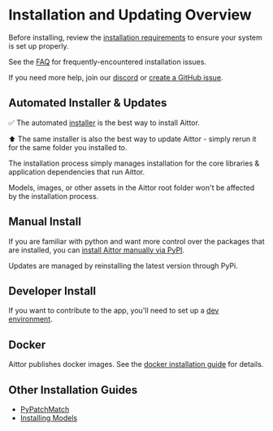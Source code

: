 # Installation and Updating Overview

Before installing, review the [installation requirements](./requirements.md) to ensure your system is set up properly.

See the [FAQ](../faq.md) for frequently-encountered installation issues.

If you need more help, join our [discord](https://discord.gg/ZmtBAhwWhy) or [create a GitHub issue](https://github.com/aittorai/ai/issues).

## Automated Installer & Updates

✅ The automated [installer](./installer.md) is the best way to install Aittor.

⬆️ The same installer is also the best way to update Aittor - simply rerun it for the same folder you installed to.

The installation process simply manages installation for the core libraries & application dependencies that run Aittor.

Models, images, or other assets in the Aittor root folder won't be affected by the installation process.

## Manual Install

If you are familiar with python and want more control over the packages that are installed, you can [install Aittor manually via PyPI](./manual.md).

Updates are managed by reinstalling the latest version through PyPi.

## Developer Install

If you want to contribute to the app, you'll need to set up a [dev environment](../contributing/dev-environment.md).

## Docker

Aittor publishes docker images. See the [docker installation guide](./docker.md) for details.

## Other Installation Guides

- [PyPatchMatch](./patchmatch.md)
- [Installing Models](./models.md)
